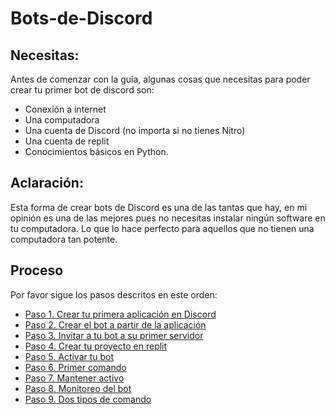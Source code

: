 # Bots-de-Discord


## Necesitas:

Antes de comenzar con la guía, algunas cosas que necesitas para poder crear tu primer bot de discord son:

- Conexión a internet
- Una computadora
- Una cuenta de Discord (no importa si no tienes Nitro)
- Una cuenta de replit
- Conocimientos básicos en Python.


## Aclaración:

Esta forma de crear bots de Discord es una de las tantas que hay, en mi opinión es una de las mejores pues no necesitas instalar ningún software en tu computadora. Lo que lo hace perfecto para aquellos que no tienen una computadora tan potente.


## Proceso

Por favor sigue los pasos descritos en este orden:

- [Paso 1. Crear tu primera aplicación en Discord](https://github.com/VictorFloresJuarez/Bots-de-Discord/blob/main/Documentaci%C3%B3n/Crear%20primera%20app.md)
- [Paso 2. Crear el bot a partir de la aplicación]()
- [Paso 3. Invitar a tu bot a su primer servidor]()
- [Paso 4. Crear tu proyecto en replit]()
- [Paso 5. Activar tu bot]()
- [Paso 6. Primer comando]()
- [Paso 7. Mantener activo]()
- [Paso 8. Monitoreo del bot]()
- [Paso 9. Dos tipos de comando]()
